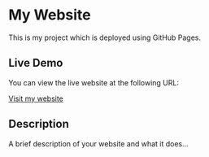 # My Website

This is my project which is deployed using GitHub Pages.

## Live Demo

You can view the live website at the following URL:

[Visit my website](https://AmineBichiou.github.io/AmineBichiou.github.io)

## Description

A brief description of your website and what it does...